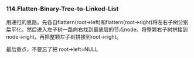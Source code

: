 ### 114.Flatten-Binary-Tree-to-Linked-List

用递归的思路。先各自flattern(root->left)和flattern(root->right)将左右子树分别扁平化。然后进入左子树一路向右找到最底层的节点node。将整颗右子树拼接到node->right，再把整颗左子树拼接到root->right。

最后重点，不要忘了把 root->left=NULL

